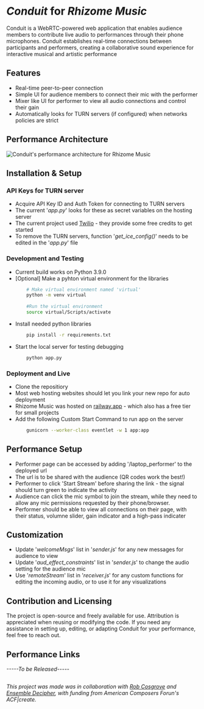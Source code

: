 # *Conduit* for *Rhizome Music*

Conduit is a WebRTC-powered web application that enables audience members to contribute live audio to performances through their phone microphones. Conduit establishes real-time connections between participants and performers, creating a collaborative sound experience for interactive musical and artistic performance

## Features
- Real-time peer-to-peer connection
- Simple UI for audience members to connect their mic with the performer
- Mixer like UI for performer to view all audio connections and control their gain
- Automatically looks for TURN servers (if configured) when networks policies are strict

## Performance Architecture
![Conduit's performance architecture for Rhizome Music](https://i.imgur.com/gOSZBFK.png)

## Installation & Setup

### API Keys for TURN server
- Acquire API Key ID and Auth Token for connecting to TURN servers
- The current '*app.py*' looks for these as secret variables on the hosting server
- The current project used [Twilio](https://www.twilio.com/en-us/stun-turn) - they provide some free credits to get started
- To remove the TURN servers, function '*get_ice_config()*' needs to be edited in the '*app.py*' file

### Development and Testing
- Current build works on Python 3.9.0
- [Optional] Make a pyhton virtual environment for the libraries
    ```bash
        # Make virtual environment named 'virtual'
        python -m venv virtual
        
        #Run the virtual environment
        source virtual/Scripts/activate
    ```
- Install needed python libraries
    ``` bash
        pip install -r requirements.txt
    ```
- Start the local server for testing debugging
    ``` bash
        python app.py
    ```

### Deployment and Live
- Clone the repositiory
- Most web hosting websites should let you link your new repo for auto deployment
- Rhizome Music was hosted on [railway.app](https://railway.com/) - which also has a free tier for small projects
- Add the following Custom Start Command to run app on the server
    ``` bash
        gunicorn --worker-class eventlet -w 1 app:app
    ```

## Performance Setup
- Performer page can be accessed by adding '/laptop_performer' to the deployed url
- The url is to be shared with the audience (QR codes work the best!)
- Performer to click 'Start Stream' before sharing the link - the signal should turn green to indicate the activity
- Audience can click the mic symbol to join the stream, while they need to allow any mic permissions requested by their phone/browser.
- Performer should be able to view all connections on their page, with their status, volumne slider, gain indicator and a high-pass indicater

## Customization
- Update '*welcomeMsgs*' list in '*sender.js*' for any new messages for audience to view
- Update '*aud_effect_constraints*' list in '*sender.js*' to change the audio setting for the audience mic
- Use '*remoteStream*' list in '*receiver.js*' for any custom functions for editing the incoming audio, or to use it for any visualizations

## Contribution and Licensing
The project is open-source and freely available for use. Attribution is appreciated when reusing or modifying the code. If you need any assistance in setting up, editing, or adapting Conduit for your performance, feel free to reach out.

## Performance Links
*-----To be Released-----*

## 

*This project was made was in collaboration with [Rob Cosgrove](https://robcosgrove.com/) and [Ensemble Decipher](https://ensembledecipher.com/), with funding from American Composers Forun's ACF|create.*